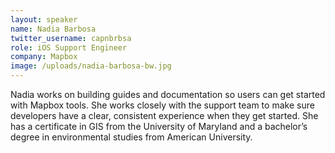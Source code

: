 ```yaml
---
layout: speaker
name: Nadia Barbosa
twitter_username: capnbrbsa
role: iOS Support Engineer
company: Mapbox
image: /uploads/nadia-barbosa-bw.jpg
---
```


Nadia works on building guides and documentation so users can get started with Mapbox tools. She works closely with the support team to make sure developers have a clear, consistent experience when they get started. She has a certificate in GIS from the University of Maryland and a bachelor’s degree in environmental studies from American University.